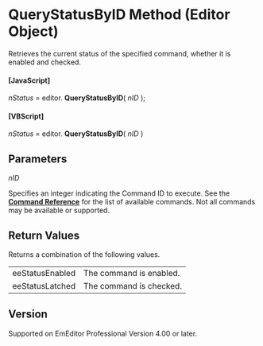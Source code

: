# QueryStatusByID Method (Editor Object)

Retrieves the current status of the specified command, whether it is enabled
and checked.

#### \[JavaScript\]

_nStatus_ = editor. **QueryStatusByID**( _nID_ );

#### \[VBScript\]

_nStatus_ = editor. **QueryStatusByID**( _nID_ )

## Parameters

_nID_

Specifies an integer indicating the Command ID to execute. See the
**[Command Reference](../../cmd/index)** for the list of available
commands. Not all commands may be available or supported.

## Return Values

Returns a combination of the following values.

|     |     |
| --- | --- |
| eeStatusEnabled | The command is enabled. |
| eeStatusLatched | The command is checked. |

## Version

Supported on EmEditor Professional Version 4.00 or later.
